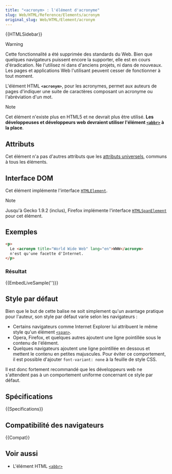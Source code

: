 ```yaml
---
title: "<acronym> : l'élément d'acronyme"
slug: Web/HTML/Reference/Elements/acronym
original_slug: Web/HTML/Element/acronym
---
```


{{HTMLSidebar}}

> [!WARNING]
> Cette fonctionnalité a été supprimée des standards du Web. Bien que quelques navigateurs puissent encore la supporter, elle est en cours d'éradication. Ne l'utilisez ni dans d'anciens projets, ni dans de nouveaux. Les pages et applications Web l'utilisant peuvent cesser de fonctionner à tout moment.

L'élément HTML **`<acronym>`**, pour les acronymes, permet aux auteurs de pages d'indiquer une suite de caractères composant un acronyme ou l'abréviation d'un mot.

> [!NOTE]
> Cet élément n'existe plus en HTML5 et ne devrait plus être utilisé. **Les développeuses et développeurs web devraient utiliser l'élément [`<abbr>`](/fr/docs/Web/HTML/Reference/Elements/abbr) à la place**.

## Attributs

Cet élément n'a pas d'autres attributs que les [attributs universels](/fr/docs/Web/HTML/Reference/Global_attributes), communs à tous les éléments.

## Interface DOM

Cet élément implémente l'interface [`HTMLElement`](/fr/docs/Web/API/HTMLElement).

> [!NOTE]
> Jusqu'à Gecko 1.9.2 (inclus), Firefox implémente l'interface [`HTMLSpanElement`](/fr/docs/Web/API/HTMLSpanElement) pour cet élément.

## Exemples

```html
<p>
  Le <acronym title="World Wide Web" lang="en">WWW</acronym>
  n'est qu'une facette d'Internet.
</p>
```

### Résultat

{{EmbedLiveSample('')}}

## Style par défaut

Bien que le but de cette balise ne soit simplement qu'un avantage pratique pour l'auteur, son style par défaut varie selon les navigateurs :

- Certains navigateurs comme Internet Explorer lui attribuent le même style qu'un élément [`<span>`](/fr/docs/Web/HTML/Reference/Elements/span).
- Opera, Firefox, et quelques autres ajoutent une ligne pointillée sous le contenu de l'élément.
- Quelques navigateurs ajoutent une ligne pointillée en dessous et mettent le contenu en petites majuscules. Pour éviter ce comportement, il est possible d'ajouter `font-variant: none` à la feuille de style CSS.

Il est donc fortement recommandé que les développeurs web ne s'attendent pas à un comportement uniforme concernant ce style par défaut.

## Spécifications

{{Specifications}}

## Compatibilité des navigateurs

{{Compat}}

## Voir aussi

- L'élément HTML [`<abbr>`](/fr/docs/Web/HTML/Reference/Elements/abbr)
